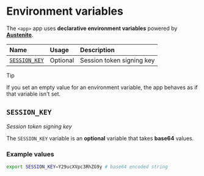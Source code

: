 # Environment variables

The `<app>` app uses **declarative environment variables** powered by
**[Austenite]**.

[austenite]: https://github.com/ezzatron/austenite

| Name                          | Usage    | Description               |
| :---------------------------- | :------- | :------------------------ |
| [`SESSION_KEY`](#SESSION_KEY) | Optional | Session token signing key |

> [!TIP]
> If you set an empty value for an environment variable, the app behaves as if
> that variable isn't set.

## `SESSION_KEY`

_Session token signing key_

The `SESSION_KEY` variable is an **optional** variable
that takes **base64** values.

### Example values

```sh
export SESSION_KEY=Y29ucXVpc3RhZG9y # base64 encoded string
```
